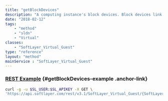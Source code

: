 ```yaml
---
title: "getBlockDevices"
description: "A computing instance's block devices. Block devices link [SoftLayer_Virtual_Disk_Image](/reference/datatypes/SoftLayer_Virtual_Disk_Image) to computing instances."
date: "2018-02-12"
tags:
    - "method"
    - "sldn"
    - "Virtual"
classes:
    - "SoftLayer_Virtual_Guest"
type: "reference"
layout: "method"
mainService : "SoftLayer_Virtual_Guest"
---
```


### [REST Example](#getBlockDevices-example) <a href="/article/rest/"><i class="fas fa-question"></i></a> {#getBlockDevices-example .anchor-link} 
```bash
curl -g -u $SL_USER:$SL_APIKEY -X GET \
'https://api.softlayer.com/rest/v3.1/SoftLayer_Virtual_Guest/{SoftLayer_Virtual_GuestID}/getBlockDevices'
```
